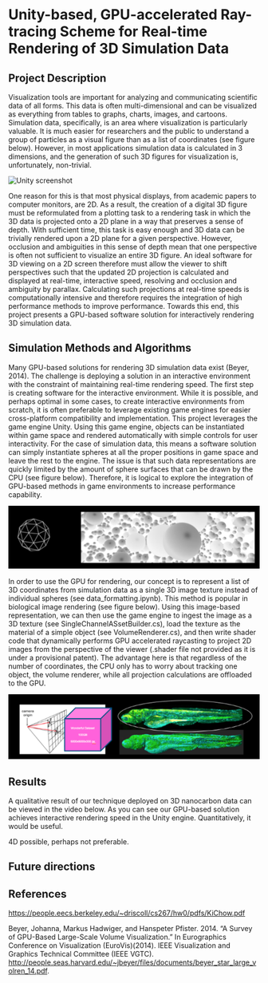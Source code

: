 # Unity-based, GPU-accelerated Ray-tracing Scheme for Real-time Rendering of 3D Simulation Data

## Project Description
Visualization tools are important for analyzing and communicating scientific data of all forms. This data is often multi-dimensional and can be visualized as everything from tables to graphs, charts, images, and cartoons. Simulation data, specifically, is an area where visualization is particularly valuable. It is much easier for researchers and the public to understand a group of particles as a visual figure than as a list of coordinates (see figure below). However, in most applications simulation data is calculated in 3 dimensions, and the generation of such 3D figures for visualization is, unfortunately, non-trivial. 

![Unity screenshot](/application-new.png)

One reason for this is that most physical displays, from academic papers to computer monitors, are 2D. As a result, the creation of a digital 3D figure must be reformulated from a plotting task to a rendering task in which the 3D data is projected onto a 2D plane in a way that preserves a sense of depth. With sufficient time, this task is easy enough and 3D data can be trivially rendered upon a 2D plane for a given perspective. However, occlusion and ambiguities in this sense of depth mean that one perspective is often not sufficient to visualize an entire 3D figure. An ideal software for 3D viewing on a 2D screen therefore must allow the viewer to shift perspectives such that the updated 2D projection is calculated and displayed at real-time, interactive speed, resolving and occlusion and ambiguity by parallax. Calculating such projections at real-time speeds is computationally intensive and therefore requires the integration of high performance methods to improve performance. Towards this end, this project presents a GPU-based software solution for interactively rendering 3D simulation data.

## Simulation Methods and Algorithms
Many GPU-based solutions for rendering 3D simulation data exist (Beyer, 2014). The challenge is deploying a solution in an interactive environment with the constraint of maintaining real-time rendering speed. The first step is creating software for the interactive environment. While it is possible, and perhaps optimal in some cases, to create interactive environments from scratch, it is often preferable to leverage existing game engines for easier cross-platform compatibility and implementation. This project leverages the game engine Unity. Using this game engine, objects can be instantiated within game space and rendered automatically with simple controls for user interactivity. For the case of simulation data, this means a software solution can simply instantiate spheres at all the proper positions in game space and leave the rest to the engine. The issue is that such data representations are quickly limited by the amount of sphere surfaces that can be drawn by the CPU (see figure below). Therefore, it is logical to explore the integration of GPU-based methods in game environments to increase performance capability.

![Unity screenshot](/problem.png)

In order to use the GPU for rendering, our concept is to represent a list of 3D coordinates from simulation data as a single 3D image texture instead of individual spheres (see data_formatting.ipynb). This method is popular in biological image rendering (see figure below). Using this image-based representation, we can then use the game engine to ingest the image as a 3D texture (see SingleChannelASsetBuilder.cs), load the texture as the material of a simple object (see VolumeRenderer.cs), and then write shader code that dynamically performs GPU accelerated raycasting to project 2D images from the perspective of the viewer (.shader file not provided as it is under a provisional patent). The advantage here is that regardless of the number of coordinates, the CPU only has to worry about tracking one object, the volume renderer, while all projection calculations are offloaded to the GPU.

![Unity screenshot](/solution.png)

## Results

A qualitative result of our technique deployed on 3D nanocarbon data can be viewed in the video below. As you can see our GPU-based solution achieves interactive rendering speed in the Unity engine. Quantitatively, it would be useful. 

4D possible, perhaps not preferable. 

## Future directions

## References

https://people.eecs.berkeley.edu/~driscoll/cs267/hw0/pdfs/KiChow.pdf

Beyer, Johanna, Markus Hadwiger, and Hanspeter Pfister. 2014. “A Survey of GPU-Based Large-Scale Volume Visualization.” In Eurographics Conference on Visualization (EuroVis)(2014). IEEE Visualization and Graphics Technical Committee (IEEE VGTC). http://people.seas.harvard.edu/~jbeyer/files/documents/beyer_star_large_volren_14.pdf.
